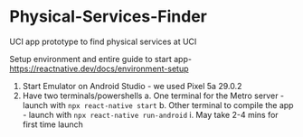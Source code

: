 # Physical-Services-Finder
UCI app prototype to find physical services at UCI

Setup environment and entire guide to start app- https://reactnative.dev/docs/environment-setup

1. Start Emulator on Android Studio - we used Pixel 5a 29.0.2
2. Have two terminals/powershells
  a. One terminal for the Metro server - launch with `npx react-native start`
  b. Other terminal to compile the app - launch with `npx react-native run-android`
    i. May take 2-4 mins for first time launch
